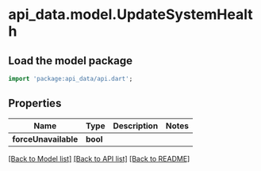 # api_data.model.UpdateSystemHealth

## Load the model package
```dart
import 'package:api_data/api.dart';
```

## Properties
Name | Type | Description | Notes
------------ | ------------- | ------------- | -------------
**forceUnavailable** | **bool** |  | 

[[Back to Model list]](../README.md#documentation-for-models) [[Back to API list]](../README.md#documentation-for-api-endpoints) [[Back to README]](../README.md)


